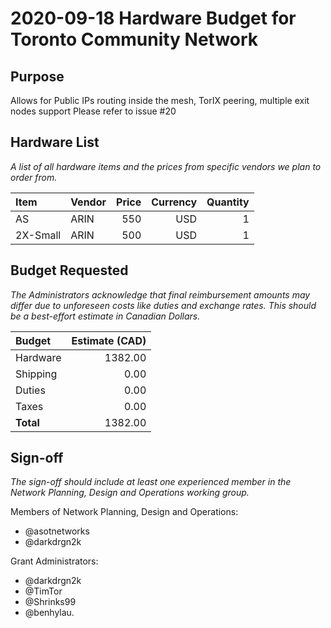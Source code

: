 # 2020-09-18 Hardware Budget for Toronto Community Network

## Purpose

Allows for Public IPs routing inside the mesh, TorIX peering, multiple exit nodes support
Please refer to issue #20

## Hardware List

_A list of all hardware items and the prices from specific vendors we plan to order from._

| Item   | Vendor   | Price | Currency | Quantity |
|:-------|:---------|------:|---------:|---------:|
| AS     | ARIN     |  550 |      USD |        1 |
| 2X-Small | ARIN |  500 |      USD |        1 |

## Budget Requested

_The Administrators acknowledge that final reimbursement amounts may differ due to unforeseen costs like duties and exchange rates. This should be a best-effort estimate in Canadian Dollars._

| Budget    | Estimate (CAD) |
|:----------|---------------:|
| Hardware  |        1382.00 |
| Shipping  |           0.00 |
| Duties    |           0.00 |
| Taxes     |           0.00 |
| **Total** |        1382.00 |

## Sign-off

_The sign-off should include at least one experienced member in the Network Planning, Design and Operations working group._

Members of Network Planning, Design and Operations:
- @asotnetworks
- @darkdrgn2k

Grant Administrators:
- @darkdrgn2k
- @TimTor
- @Shrinks99
- @benhylau.
